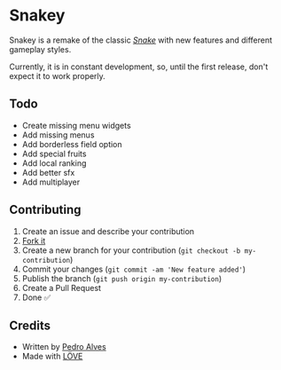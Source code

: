 # Snakey

Snakey is a remake of the classic [_Snake_](https://en.wikipedia.org/wiki/Snake_(video_game)) with new features and different gameplay styles.

Currently, it is in constant development, so, until the first release, don't expect it to work properly.

## Todo

* Create missing menu widgets
* Add missing menus
* Add borderless field option
* Add special fruits
* Add local ranking
* Add better sfx
* Add multiplayer

## Contributing

1. Create an issue and describe your contribution
2. [Fork it](https://github.com/PedroAlvesV/Snakey/fork)
3. Create a new branch for your contribution (`git checkout -b my-contribution`)
4. Commit your changes (`git commit -am 'New feature added'`)
5. Publish the branch (`git push origin my-contribution`)
6. Create a Pull Request
7. Done :white_check_mark:

## Credits 
* Written by [Pedro Alves](https://github.com/PedroAlvesV)
* Made with [LÖVE](https://love2d.org/)

